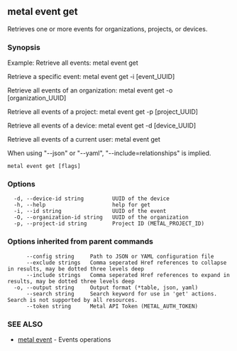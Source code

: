 ## metal event get

Retrieves one or more events for organizations, projects, or devices.

### Synopsis

Example:
Retrieve all events:
metal event get

Retrieve a specific event:
metal event get -i [event_UUID]

Retrieve all events of an organization:
metal event get -o [organization_UUID]

Retrieve all events of a project:
metal event get -p [project_UUID]

Retrieve all events of a device:
metal event get -d [device_UUID]

Retrieve all events of a current user:
metal event get

When using "--json" or "--yaml", "--include=relationships" is implied.


```
metal event get [flags]
```

### Options

```
  -d, --device-id string         UUID of the device
  -h, --help                     help for get
  -i, --id string                UUID of the event
  -O, --organization-id string   UUID of the organization
  -p, --project-id string        Project ID (METAL_PROJECT_ID)
```

### Options inherited from parent commands

```
      --config string     Path to JSON or YAML configuration file
      --exclude strings   Comma seperated Href references to collapse in results, may be dotted three levels deep
      --include strings   Comma seperated Href references to expand in results, may be dotted three levels deep
  -o, --output string     Output format (*table, json, yaml)
      --search string     Search keyword for use in 'get' actions. Search is not supported by all resources.
      --token string      Metal API Token (METAL_AUTH_TOKEN)
```

### SEE ALSO

* [metal event](metal_event.md)	 - Events operations

